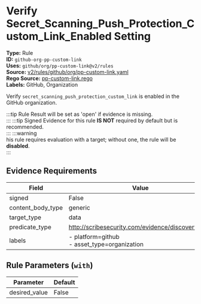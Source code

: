 # Verify Secret_Scanning_Push_Protection_Custom_Link_Enabled Setting  
**Type:** Rule  
**ID:** `github-org-pp-custom-link`  
**Uses:** `github/org/pp-custom-link@v2/rules`  
**Source:** [v2/rules/github/org/pp-custom-link.yaml](https://github.com/scribe-public/sample-policies/v2/rules/github/org/pp-custom-link.yaml)  
**Rego Source:** [pp-custom-link.rego](https://github.com/scribe-public/sample-policies/v2/rules/github/org/pp-custom-link.rego)  
**Labels:** GitHub, Organization  

Verify `secret_scanning_push_protection_custom_link` is enabled in the GitHub organization.

:::tip 
Rule Result will be set as 'open' if evidence is missing.  
::: 
:::tip 
Signed Evidence for this rule **IS NOT** required by default but is recommended.  
::: 
:::warning  
his rule requires evaluation with a target; without one, the rule will be **disabled**.  
::: 

## Evidence Requirements  
| Field | Value |
|-------|-------|
| signed | False |
| content_body_type | generic |
| target_type | data |
| predicate_type | http://scribesecurity.com/evidence/discovery/v0.1 |
| labels | - platform=github<br>- asset_type=organization |

## Rule Parameters (`with`)  
| Parameter | Default |
|-----------|---------|
| desired_value | False |
